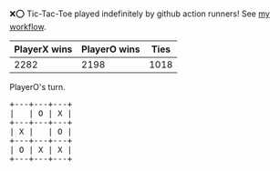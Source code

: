 :x::o: Tic-Tac-Toe played indefinitely by github action runners! See [my workflow](.github/workflows/play.yaml).

|PlayerX wins|PlayerO wins|Ties|
|-|-|-|
|2282|2198|1018|

PlayerO's turn.

<pre>
+---+---+---+
|   | O | X |
+---+---+---+
| X |   | O |
+---+---+---+
| O | X | X |
+---+---+---+
</pre>